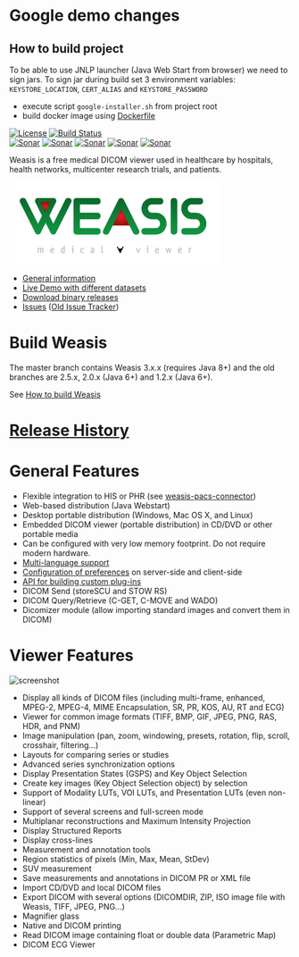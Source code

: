 # Google demo changes

## How to build project

To be able to use JNLP launcher (Java Web Start from browser) we need to sign jars.
To sign jar during build set 3 environment variables: `KEYSTORE_LOCATION`, `CERT_ALIAS` and `KEYSTORE_PASSWORD`

* execute script `google-installer.sh` from project root
* build docker image using [Dockerfile](demo-server/Dockerfile)


[![License](https://img.shields.io/badge/License-EPL%202.0-blue.svg)](https://opensource.org/licenses/EPL-2.0) [![Build Status](https://travis-ci.com/nroduit/Weasis.svg?branch=master)](https://travis-ci.com/nroduit/Weasis)   
[![Sonar](https://sonarcloud.io/api/project_badges/measure?project=org.weasis%3Aweasis-framework&metric=ncloc)](https://sonarcloud.io/component_measures?id=org.weasis%3Aweasis-framework) [![Sonar](https://sonarcloud.io/api/project_badges/measure?project=org.weasis%3Aweasis-framework&metric=reliability_rating)](https://sonarcloud.io/component_measures?id=org.weasis%3Aweasis-framework) [![Sonar](https://sonarcloud.io/api/project_badges/measure?project=org.weasis%3Aweasis-framework&metric=sqale_rating)](https://sonarcloud.io/component_measures?id=org.weasis%3Aweasis-framework) [![Sonar](https://sonarcloud.io/api/project_badges/measure?project=org.weasis%3Aweasis-framework&metric=security_rating)](https://sonarcloud.io/component_measures?id=org.weasis%3Aweasis-framework) [![Sonar](https://sonarcloud.io/api/project_badges/measure?project=org.weasis%3Aweasis-framework&metric=alert_status)](https://sonarcloud.io/dashboard?id=org.weasis%3Aweasis-framework)    

Weasis is a free medical DICOM viewer used in healthcare by hospitals, health networks, multicenter research trials, and patients.

![Weasis](weasis-distributions/resources/images/about.png)

* [General information](https://nroduit.github.io)
* [Live Demo with different datasets](https://nroduit.github.io/en/demo)
* [Download binary releases](http://sourceforge.net/projects/dcm4che/files/Weasis)
* [Issues](https://github.com/nroduit/Weasis/issues) ([Old Issue Tracker](https://dcm4che.atlassian.net/projects/WEA))

# Build Weasis

The master branch contains Weasis 3.x.x (requires Java 8+) and the old branches are 2.5.x, 2.0.x (Java 6+) and 1.2.x (Java 6+).

See [How to build Weasis](https://nroduit.github.io/en/getting-started/building-weasis)

# [Release History](CHANGELOG.md)

# General Features
* Flexible integration to HIS or PHR (see [weasis-pacs-connector](https://github.com/nroduit/weasis-pacs-connector))
* Web-based distribution (Java Webstart)
* Desktop portable distribution (Windows, Mac OS X, and Linux)
* Embedded DICOM viewer (portable distribution) in CD/DVD or other portable media
* Can be configured with very low memory footprint. Do not require modern hardware.
* [Multi-language support](https://nroduit.github.io/en/getting-started/translating/)
* [Configuration of preferences](https://nroduit.github.io/en/basics/customize/preferences/) on server-side and client-side
* [API for building custom plug-ins](https://nroduit.github.io/en/basics/customize/build-plugins/)
* DICOM Send (storeSCU and STOW RS)
* DICOM Query/Retrieve (C-GET, C-MOVE and WADO)
* Dicomizer module (allow importing standard images and convert them in DICOM)

# Viewer Features
![screenshot](https://user-images.githubusercontent.com/993975/39397039-2180c178-4af9-11e8-9c72-2c1e9aa16eae.jpg)    
* Display all kinds of DICOM files (including multi-frame, enhanced, MPEG-2, MPEG-4, MIME Encapsulation, SR, PR, KOS, AU, RT and ECG)
* Viewer for common image formats (TIFF, BMP, GIF, JPEG, PNG, RAS, HDR, and PNM)
* Image manipulation (pan, zoom, windowing, presets, rotation, flip, scroll, crosshair, filtering...)
* Layouts for comparing series or studies
* Advanced series synchronization options
* Display Presentation States (GSPS) and Key Object Selection
* Create key images (Key Object Selection object) by selection
* Support of Modality LUTs, VOI LUTs, and Presentation LUTs (even non-linear)
* Support of several screens and full-screen mode
* Multiplanar reconstructions and Maximum Intensity Projection
* Display Structured Reports
* Display cross-lines
* Measurement and annotation tools
* Region statistics of pixels (Min, Max, Mean, StDev)
* SUV measurement
* Save measurements and annotations in DICOM PR or XML file
* Import CD/DVD and local DICOM files
* Export DICOM with several options (DICOMDIR, ZIP, ISO image file with Weasis, TIFF, JPEG, PNG...)
* Magnifier glass
* Native and DICOM printing
* Read DICOM image containing float or double data (Parametric Map)
* DICOM ECG Viewer
